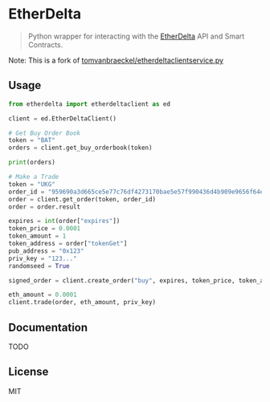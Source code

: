 # EtherDelta

> Python wrapper for interacting with the [EtherDelta](https://etherdelta.com/) API and Smart Contracts.

Note: This is a fork of [tomvanbraeckel/etherdeltaclientservice.py](https://github.com/tomvanbraeckel/etherdeltaclientservice.py)

## Usage

```python
from etherdelta import etherdeltaclient as ed

client = ed.EtherDeltaClient()

# Get Buy Order Book
token = "BAT"
orders = client.get_buy_orderbook(token)

print(orders)

# Make a Trade
token = "UKG"
order_id = "959690a3d665ce5e77c76df4273170bae5e57f990436d4b909e9656f64e221f7_buy"
order = client.get_order(token, order_id)
order = order.result

expires = int(order["expires"])
token_price = 0.0001
token_amount = 1
token_address = order["tokenGet"]
pub_address = "0x123"
priv_key = "123..."
randomseed = True

signed_order = client.create_order("buy", expires, token_price, token_amount, token_address, pub_address, priv_key, randomseed)

eth_amount = 0.0001
client.trade(order, eth_amount, priv_key)
```

## Documentation

TODO

## License

MIT
